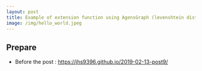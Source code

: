 ```yaml
---
layout: post
title: Example of extension function using AgensGraph (levenshtein distance) 2 to 2
image: /img/hello_world.jpeg
---
```


## Prepare
- Before the post : <https://jhs9396.github.io/2019-02-13-post9/>
